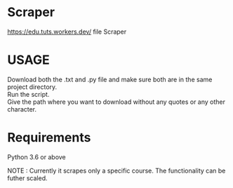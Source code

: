 # Scraper
https://edu.tuts.workers.dev/ file Scraper

# USAGE

Download both the .txt and .py file and make sure both are in the same project directory.<br />
Run the script. </br>
Give the path where you want to download without any quotes or any other character.

# Requirements
Python 3.6 or above


NOTE : Currently it scrapes only a specific course. The functionality can be futher scaled.
